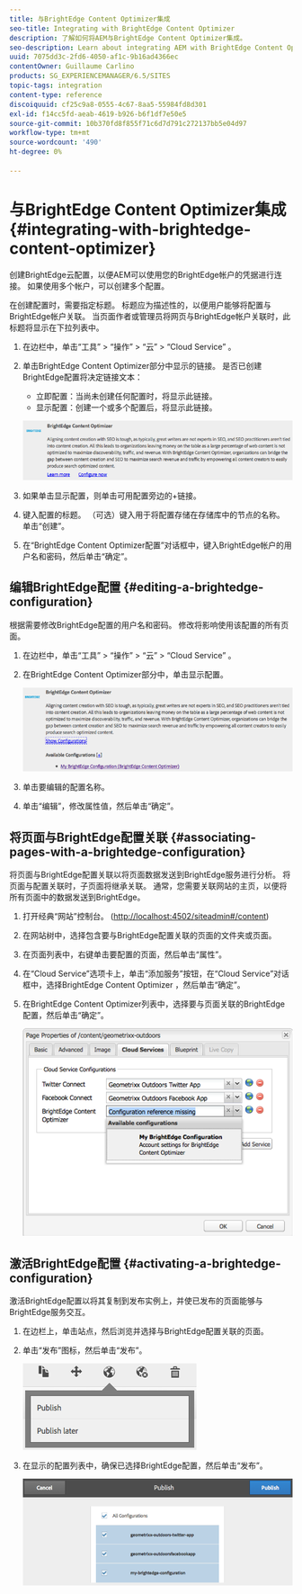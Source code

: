 ```yaml
---
title: 与BrightEdge Content Optimizer集成
seo-title: Integrating with BrightEdge Content Optimizer
description: 了解如何将AEM与BrightEdge Content Optimizer集成。
seo-description: Learn about integrating AEM with BrightEdge Content Optimizer.
uuid: 7075dd3c-2fd6-4050-af1c-9b16ad4366ec
contentOwner: Guillaume Carlino
products: SG_EXPERIENCEMANAGER/6.5/SITES
topic-tags: integration
content-type: reference
discoiquuid: cf25c9a8-0555-4c67-8aa5-55984fd8d301
exl-id: f14cc5fd-aeab-4619-b926-b6f1df7e50e5
source-git-commit: 10b370fd8f855f71c6d7d791c272137bb5e04d97
workflow-type: tm+mt
source-wordcount: '490'
ht-degree: 0%

---
```


# 与BrightEdge Content Optimizer集成{#integrating-with-brightedge-content-optimizer}

创建BrightEdge云配置，以便AEM可以使用您的BrightEdge帐户的凭据进行连接。 如果使用多个帐户，可以创建多个配置。

在创建配置时，需要指定标题。 标题应为描述性的，以便用户能够将配置与BrightEdge帐户关联。 当页面作者或管理员将网页与BrightEdge帐户关联时，此标题将显示在下拉列表中。

1. 在边栏中，单击“工具” > “操作” > “云” > “Cloud Service” 。
1. 单击BrightEdge Content Optimizer部分中显示的链接。 是否已创建BrightEdge配置将决定链接文本：

   * 立即配置：当尚未创建任何配置时，将显示此链接。
   * 显示配置：创建一个或多个配置后，将显示此链接。

   ![chlimage_1-4](assets/chlimage_1-4a.png)

1. 如果单击显示配置，则单击可用配置旁边的+链接。
1. 键入配置的标题。 （可选）键入用于将配置存储在存储库中的节点的名称。 单击“创建”。
1. 在“BrightEdge Content Optimizer配置”对话框中，键入BrightEdge帐户的用户名和密码，然后单击“确定”。

## 编辑BrightEdge配置 {#editing-a-brightedge-configuration}

根据需要修改BrightEdge配置的用户名和密码。 修改将影响使用该配置的所有页面。

1. 在边栏中，单击“工具” > “操作” > “云” > “Cloud Service” 。
1. 在BrightEdge Content Optimizer部分中，单击显示配置。

   ![chlimage_1-5](assets/chlimage_1-5a.png)

1. 单击要编辑的配置名称。
1. 单击“编辑”，修改属性值，然后单击“确定”。

## 将页面与BrightEdge配置关联 {#associating-pages-with-a-brightedge-configuration}

将页面与BrightEdge配置关联以将页面数据发送到BrightEdge服务进行分析。 将页面与配置关联时，子页面将继承关联。 通常，您需要关联网站的主页，以便将所有页面中的数据发送到BrightEdge。

1. 打开经典“网站”控制台。 ([http://localhost:4502/siteadmin#/content](http://localhost:4502/siteadmin#/content))
1. 在网站树中，选择包含要与BrightEdge配置关联的页面的文件夹或页面。
1. 在页面列表中，右键单击要配置的页面，然后单击“属性”。
1. 在“Cloud Service”选项卡上，单击“添加服务”按钮，在“Cloud Service”对话框中，选择BrightEdge Content Optimizer ，然后单击“确定”。
1. 在BrightEdge Content Optimizer列表中，选择要与页面关联的BrightEdge配置，然后单击“确定”。

   ![chlimage_1-6](assets/chlimage_1-6a.png)

## 激活BrightEdge配置 {#activating-a-brightedge-configuration}

激活BrightEdge配置以将其复制到发布实例上，并使已发布的页面能够与BrightEdge服务交互。

1. 在边栏上，单击站点，然后浏览并选择与BrightEdge配置关联的页面。
1. 单击“发布”图标，然后单击“发布”。

   ![chlimage_1-7](assets/chlimage_1-7a.png)

1. 在显示的配置列表中，确保已选择BrightEdge配置，然后单击“发布”。

   ![chlimage_1-8](assets/chlimage_1-8a.png)
